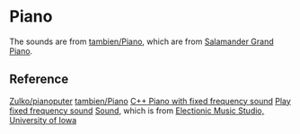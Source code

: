 # Piano

The sounds are from [tambien/Piano](https://github.com/tambien/Piano), which are from [Salamander Grand Piano](https://archive.org/details/SalamanderGrandPianoV3). 

## Reference
[Zulko/pianoputer](https://github.com/Zulko/pianoputer)
[tambien/Piano](https://github.com/tambien/Piano)
[C++ Piano with fixed frequency sound](https://github.com/obenm/Piano)
[Play fixed frequency sound](https://stackoverflow.com/a/974291/6438359)
[Sound](https://github.com/mcapodici/pianosounds), which is from [Electionic Music Studio, University of Iowa](http://theremin.music.uiowa.edu/MISpiano.html)
